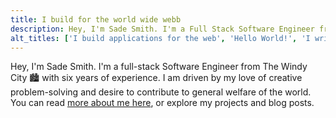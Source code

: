 ```yaml
---
title: I build for the world wide webb
description: Hey, I'm Sade Smith. I'm a Full Stack Software Engineer from The Windy City.
alt_titles: ['I build applications for the web', 'Hello World!', 'I write code, not tragedies', 'Sade, like the singer.', 'Shah-DAY', 'Hey', 'Hi there', 'I build', 'I build for the web', 'Sade Smith']
---
```


Hey, I'm Sade Smith. I'm a full-stack Software Engineer from The Windy City 🏙️ with six years of experience. I am driven by my love of creative problem-solving and desire to contribute to general welfare of the world. You can read [ more about me here](./pages/about.html), or explore my projects and blog posts.

